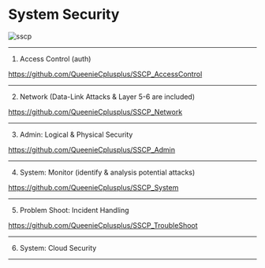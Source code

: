 # System Security

![sscp](https://scontent.ftpe8-3.fna.fbcdn.net/v/t1.0-9/93498099_154086822747821_8646231739120746496_o.jpg?_nc_cat=106&_nc_sid=8024bb&_nc_ohc=264xCYAOt0MAX8KbLm1&_nc_ht=scontent.ftpe8-3.fna&oh=30990bf15de3b4dfc0809fbcb1461491&oe=5EBA16B0)

--------------------------------------------------------

1. Access Control (auth)

https://github.com/QueenieCplusplus/SSCP_AccessControl

--------------------------------------------------------

2. Network (Data-Link Attacks & Layer 5-6 are included)

https://github.com/QueenieCplusplus/SSCP_Network

--------------------------------------------------------

3. Admin: Logical & Physical Security 

https://github.com/QueenieCplusplus/SSCP_Admin

--------------------------------------------------------

4. System: Monitor (identify & analysis potential attacks) 

https://github.com/QueenieCplusplus/SSCP_System

--------------------------------------------------------

5. Problem Shoot: Incident Handling 

https://github.com/QueenieCplusplus/SSCP_TroubleShoot

--------------------------------------------------------

6. System: Cloud Security 


--------------------------------------------------------



